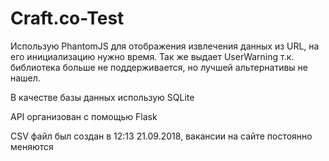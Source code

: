 # Craft.co-Test

Использую PhantomJS для отображения извлечения данных из URL, на его инициализацию нужно время. Так же выдает UserWarning т.к. библиотека больше не поддерживается, но лучшей альтернативы не нашел.

В качестве базы данных использую SQLite

API организован с помощью Flask

CSV файл был создан в 12:13 21.09.2018, вакансии на сайте постоянно меняются
